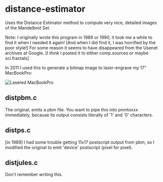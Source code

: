 distance-estimator
==================

Uses the Distance Estimator method to compute very nice, detailed
images of the Mandelbrot Set.

Note: I originally wrote this program in 1989 or 1990, it took
me a while to find it when I needed it again!  [And when I did
find it, I was horrified by the poor style!] For some reason it
seems to have disappeared from the Usenet archives at Google.  [I
*think* I posted it to either comp.sources or maybe sci.fractals]

In 2011 I used this to generate a bitmap image to laser-engrave my
17" MacBookPro:

![Lasered MacBookPro](http://dark.nightmare.com/rushing/photos/misc/laptop.jpg)

distpbm.c
---------
The original, emits a pbm file.  You want to pipe this into pnmtoxxx
immediately, because its output consists literally of '1' and '0'
characters.

distps.c
--------
[in 1989] I had some trouble getting 11x17 postscript output from pbm,
so I modified the original to emit 'device' postscript (pixel for pixel).

distjules.c
-----------
Don't remember writing this.
